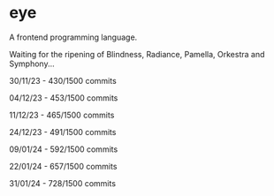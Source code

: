 # eye
A frontend programming language.

Waiting for the ripening of Blindness, Radiance, Pamella, Orkestra and Symphony...

30/11/23 - 430/1500 commits

04/12/23 - 453/1500 commits

11/12/23 - 465/1500 commits

24/12/23 - 491/1500 commits

09/01/24 - 592/1500 commits

22/01/24 - 657/1500 commits

31/01/24 - 728/1500 commits
